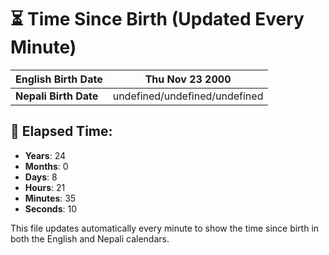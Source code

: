 # ⏳ Time Since Birth (Updated Every Minute)

| **English Birth Date** | Thu Nov 23 2000 |
|------------------------|-------------------------------------|
| **Nepali Birth Date**  | undefined/undefined/undefined                  |

## 📅 Elapsed Time:

- **Years**: 24
- **Months**: 0
- **Days**: 8
- **Hours**: 21
- **Minutes**: 35
- **Seconds**: 10

This file updates automatically every minute to show the time since birth in both the English and Nepali calendars.